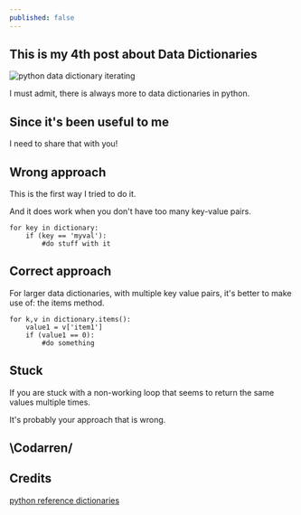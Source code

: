 ```yaml
---
published: false
---
```

## This is my 4th post about Data Dictionaries
![python data dictionary iterating](https://github.com/codarrenvelvindron/codarrenvelvindron.github.io/raw/master/images/python-logo.png)

I must admit, there is always more to data dictionaries in python.

## Since it's been useful to me
I need to share that with you!

## Wrong approach
This is the first way I tried to do it.

And it does work when you don't have too many key-value pairs.
```
for key in dictionary:
    if (key == 'myval'):
        #do stuff with it
```

## Correct approach
For larger data dictionaries, with multiple key value pairs, it's better to make use of:
the items method.

```
for k,v in dictionary.items():
    value1 = v['item1']
    if (value1 == 0):
        #do something
```

## Stuck
If you are stuck with a non-working loop that seems to return the same values multiple times.

It's probably your approach that is wrong.


## \Codarren/

## Credits
[python reference dictionaries](https://docs.python.org/3/tutorial/datastructures.html)